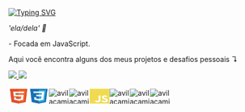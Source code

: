 <a href="https://www.linkedin.com/in/avilacamilla" target="_blank"><img src="https://readme-typing-svg.demolab.com?font=Fira+Code&duration=4985&pause=1000&color=14D4EF&vCenter=true&width=435&lines=Ol%C3%A1!+Eu+sou+a+Camilla+Avila+%3D)" alt="Typing SVG" /></a>

<em>'ela/dela' 🌸</em>

<p align="left">
  - Focada em JavaScript.<br>
</p>

<p align="left">
Aqui você encontra alguns dos meus projetos e desafios pessoais ↴
</p>

<div align="left">
  <a href="https://github.com/avilacamilla">
  <img height="160em" src="https://github-readme-stats.vercel.app/api?username=avilacamilla&show_icons=true&theme=radical&include_all_commits=true&count_private=true"/>
  <img height="160em" src="https://github-readme-stats.vercel.app/api/top-langs/?username=avilacamilla&layout=compact&langs_count=7&theme=radical"/>
</div>


<div align="left" style="display: inline_block"><br>

  <img align="left" alt="avilacamilla-logo-HTML" height="30" width="40" src="https://raw.githubusercontent.com/devicons/devicon/master/icons/html5/html5-original.svg">
  
  <img align="left" alt="avilacamilla-logo-CSS" height="30" width="40" src="https://raw.githubusercontent.com/devicons/devicon/master/icons/css3/css3-original.svg">
  
  <img align="left" alt="avilacamilla-logo-sass" height="30" width="40" src="https://www.svgrepo.com/show/354310/sass.svg">
  
  <img align="left" alt="avilacamilla-logo-bootstrap" height="30" width="40" src="https://www.svgrepo.com/show/353498/bootstrap.svg">
  
  <img align="left" alt="avilacamilla-logo-Javascript" height="30" width="40" src="https://raw.githubusercontent.com/devicons/devicon/master/icons/javascript/javascript-plain.svg">
  
  <img align="left" alt="avilacamilla-logo-React" height="30" width="40" src="https://www.svgrepo.com/show/354259/react.svg">
  
  <img align="left" alt="avilacamilla-logo-React" height="30" width="40" src="https://www.svgrepo.com/show/303600/typescript-logo.svg">
  
  <img align="left" alt="avilacamilla-logo-React" height="30" width="40" src="https://www.svgrepo.com/show/353396/angular-icon.svg">
    
</div>
